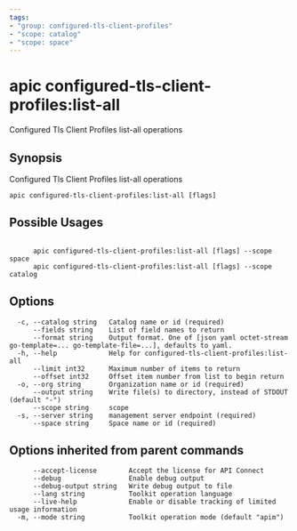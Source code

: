 ```yaml
---
tags:
- "group: configured-tls-client-profiles"
- "scope: catalog"
- "scope: space"
---
```

# apic configured-tls-client-profiles:list-all

Configured Tls Client Profiles list-all operations

## Synopsis

Configured Tls Client Profiles list-all operations

```
apic configured-tls-client-profiles:list-all [flags]
```

## Possible Usages

```

      apic configured-tls-client-profiles:list-all [flags] --scope space
      apic configured-tls-client-profiles:list-all [flags] --scope catalog

```

## Options

```
  -c, --catalog string   Catalog name or id (required)
      --fields string    List of field names to return
      --format string    Output format. One of [json yaml octet-stream go-template=... go-template-file=...], defaults to yaml.
  -h, --help             Help for configured-tls-client-profiles:list-all
      --limit int32      Maximum number of items to return
      --offset int32     Offset item number from list to begin return
  -o, --org string       Organization name or id (required)
      --output string    Write file(s) to directory, instead of STDOUT (default "-")
      --scope string     scope
  -s, --server string    management server endpoint (required)
      --space string     Space name or id (required)
```

## Options inherited from parent commands

```
      --accept-license        Accept the license for API Connect
      --debug                 Enable debug output
      --debug-output string   Write debug output to file
      --lang string           Toolkit operation language
      --live-help             Enable or disable tracking of limited usage information
  -m, --mode string           Toolkit operation mode (default "apim")
```
